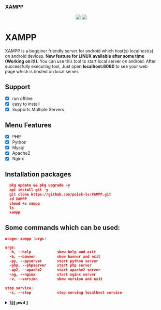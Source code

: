 ### XAMPP

<!-- XAMP: For Linux and Android --->

<p align="center">
  <img src="https://img.shields.io/badge/poisk-ls-gold?style=flat-square">
  <img src="https://img.shields.io/badge/Written%20In-Bash-darkcyan?style=flat-square">
</p>

# XAMPP
XAMPP is a begginer friendly server for android which host(s) localhost(s) on android devices. <b>New feature for LINUX available after some time (Working on it!).</b> You can use this tool to start local server on android. After successfully executing tool, Just open <b>localhost:8080</b> to see your web page which is hosted on local server. 

## Support
 - [x] run offline
 - [x] easy to install
 - [x] Supports Multiple Servers

## Menu Features
  - [x] PHP
  - [x] Python
  - [x] Mysql
  - [x] Apache2
  - [x] Nginx

## Installation packages
```json
  pkg update && pkg upgrade -y
  apt install git -y
  git clone https://github.com/poisk-ls/XAMPP.git
  cd XAMPP
  chmod +x xampp
  ls
  xampp
```
  
  
## Some commands which can be used:
  ```json
  usage: xampp [args]
  
  args:
    -h, --help            show help and exit
    -b, --banner          show banner and exit
    -py, --pyserver       start python server
    -php, --phpserver     start php server
    -ap2, --apache2       start apache2 server
    -ng, --nginx          start nginx server
    -v, --version         show version and exit
    
  stop service:
    -s, --stop            stop serving localhost service
  ```

<!--

<p align="center"><b>Open XAMPP in Cloud Shell</b></p>
<p align="center">
  <a href="https://shell.cloud.google.com/cloudshell/open?cloudshell_git_repo=https://github.com/AdarshAddee/XAMP.git&tutorial=README.md" target="_blank"><img src="https://gstatic.com/cloudssh/images/open-btn.svg"></a>
</p>

-->


<details>
    <summary>&#19290<b>[ pwd ]</b></summary><br/>
<p>/data/data/com.termux/files/usr/share/apache2/default-site/htdocs</p>

</details>
    


